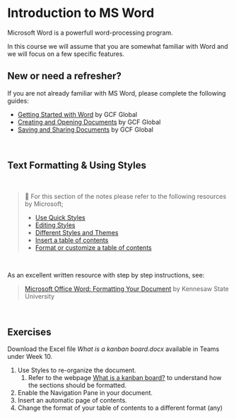 # Introduction to MS Word

Microsoft Word is a powerfull word-processing program.

In this course we will assume that you are somewhat familiar with Word and we will focus on a few specific features.

## New or need a refresher?

If you are not already familiar with MS Word, please complete the following guides:

- [Getting Started with Word](https://edu.gcfglobal.org/en/word/getting-started-with-word/1/) by GCF Global
- [Creating and Opening Documents](https://edu.gcfglobal.org/en/word/creating-and-opening-documents/1/) by GCF Global
- [Saving and Sharing Documents](https://edu.gcfglobal.org/en/word/saving-and-sharing-documents/1/) by GCF Global

<br>

## Text Formatting & Using Styles

<br>

> 📖 For this section of the notes please refer to the following resources by Microsoft;
>
> - [Use Quick Styles](https://support.microsoft.com/en-us/office/video-using-styles-in-word-9db4c0f4-2754-4294-9758-c14a0abd8cfa) 
> - [Editing Styles](https://support.microsoft.com/en-us/office/editing-styles-00ef3db1-871d-4cf2-af49-e9c7768d7934) 
> - [Different Styles and Themes](https://support.microsoft.com/en-us/office/different-looks-with-styles-and-themes-64849596-2cd2-4459-9a75-e42727522021) 
> - [Insert a table of contents](https://support.microsoft.com/en-us/office/insert-a-table-of-contents-882e8564-0edb-435e-84b5-1d8552ccf0c0) 
> - [Format or customize a table of contents](https://support.microsoft.com/en-us/office/format-or-customize-a-table-of-contents-9d85eb9c-0b55-4795-8abb-a49885b3a58d) 

<br>

As an excellent written resource with step by step instructions, see:

> [Microsoft Office Word: Formatting Your Document](https://apps.kennesaw.edu/files/pr_app_uni_cdoc/doc/Word_2016_PC_Formatting_Your_Document.pdf) by Kennesaw State University

<br>

## Exercises

Download the Excel file *What is a kanban board.docx* available in Teams under Week 10.

1. Use Styles to re-organize the document.
   1. Refer to the webpage [What is a kanban board?](https://www.atlassian.com/agile/kanban/boards) to understand how the sections should be formatted.
2. Enable the Navigation Pane in your document.
3. Insert an automatic page of contents.
4. Change the format of your table of contents to a different format (any)



